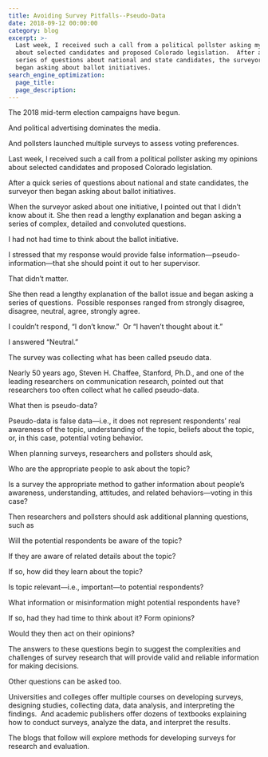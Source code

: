 ```yaml
---
title: Avoiding Survey Pitfalls--Pseudo-Data
date: 2018-09-12 00:00:00
category: blog
excerpt: >-
  Last week, I received such a call from a political pollster asking my opinions
  about selected candidates and proposed Colorado legislation.  After a quick
  series of questions about national and state candidates, the surveyor then
  began asking about ballot initiatives.
search_engine_optimization:
  page_title:
  page_description:
---
```


The 2018 mid-term election campaigns have begun.

And political advertising dominates the media.

And pollsters launched multiple surveys to assess voting preferences.

Last week, I received such a call from a political pollster asking my opinions about selected candidates and proposed Colorado legislation.

After a quick series of questions about national and state candidates, the surveyor then began asking about ballot initiatives.

When the surveyor asked about one initiative, I pointed out that I didn’t know about it. She then read a lengthy explanation and began asking a series of complex, detailed and convoluted questions.

I had not had time to think about the ballot initiative.

I stressed that my response would provide false information—pseudo-information—that she should point it out to her supervisor.

That didn’t matter.

She then read a lengthy explanation of the ballot issue and began asking a series of questions.&nbsp; Possible responses ranged from strongly disagree, disagree, neutral, agree, strongly agree.

I couldn’t respond, “I don’t know.” &nbsp;Or “I haven’t thought about it.”

I answered “Neutral.”

The survey was collecting what has been called pseudo data.

Nearly 50 years ago, Steven H. Chaffee, Stanford, Ph.D., and one of the leading researchers on communication research, pointed out that researchers too often collect what he called pseudo-data.

What then is pseudo-data?

Pseudo-data is false data—i.e., it does not represent respondents’ real awareness of the topic, understanding of the topic, beliefs about the topic, or, in this case, potential voting behavior.

When planning surveys, researchers and pollsters should ask,

Who are the appropriate people to ask about the topic?

Is a survey the appropriate method to gather information about people’s awareness, understanding, attitudes, and related behaviors—voting in this case?

Then researchers and pollsters should ask additional planning questions, such as

Will the potential respondents be aware of the topic?

If they are aware of related details about the topic?

If so, how did they learn about the topic?

Is topic relevant—i.e., important—to potential respondents?

What information or misinformation might potential respondents have?

If so, had they had time to think about it? Form opinions?

Would they then act on their opinions?

The answers to these questions begin to suggest the complexities and challenges of survey research that will provide valid and reliable information for making decisions.

Other questions can be asked too.

Universities and colleges offer multiple courses on developing surveys, designing studies, collecting data, data analysis, and interpreting the findings.&nbsp; And academic publishers offer dozens of textbooks explaining how to conduct surveys, analyze the data, and interpret the results.

The blogs that follow will explore methods for developing surveys for research and evaluation.
